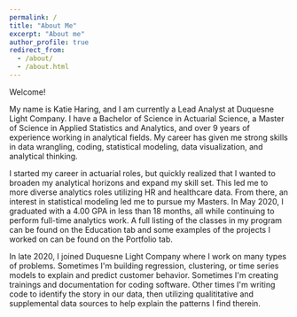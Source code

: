 ```yaml
---
permalink: /
title: "About Me"
excerpt: "About me"
author_profile: true
redirect_from: 
  - /about/
  - /about.html
---
```

Welcome!

My name is Katie Haring, and I am currently a Lead Analyst at Duquesne Light Company. I have a Bachelor of Science in Actuarial Science, a Master of Science in Applied Statistics and Analytics, and over 9 years of experience working in analytical fields. My career has given me strong skills in data wrangling, coding, statistical modeling, data visualization, and analytical thinking. 

I started my career in actuarial roles, but quickly realized that I wanted to broaden my analytical horizons and expand my skill set. This led me to more diverse analytics roles utilizing HR and healthcare data. From there, an interest in statistical modeling led me to pursue my Masters. In May 2020, I graduated with a 4.00 GPA in less than 18 months, all while continuing to perform full-time analytics work. A full listing of the classes in my program can be found on the Education tab and some examples of the projects I worked on can be found on the Portfolio tab.

In late 2020, I joined Duquesne Light Company where I work on many types of problems. Sometimes I'm building regression, clustering, or time series models to explain and predict customer behavior. Sometimes I'm creating trainings and documentation for coding software. Other times I'm writing code to identify the story in our data, then utilizing qualititative and supplemental data sources to help explain the patterns I find therein. 

